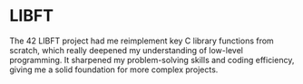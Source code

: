 # LIBFT
The 42 LIBFT project had me reimplement key C library functions from scratch, which really deepened my understanding of low-level programming. It sharpened my problem-solving skills and coding efficiency, giving me a solid foundation for more complex projects.
